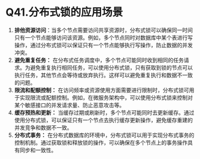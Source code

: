 # Q41.分布式锁的应用场景

1. **排他资源访问**：当多个节点需要访问共享资源时，分布式锁可以确保同一时间只有一个节点能够访问该资源。例如，多个节点同时对数据库中某个表进行写操作，通过分布式锁可以保证只有一个节点能够执行写操作，防止数据的并发冲突。
2. **避免重复任务：** 在分布式任务调度中，多个节点可能同时收到相同的任务请求。为避免重复执行相同任务，可以使用分布式锁，只有获取到锁的节点可以执行任务，其他节点会等待或放弃执行。这样可以避免重复执行和数据不一致的问题。
3. **限流和配额控制：** 在访问频率或资源使用方面需要进行限制时，分布式锁可用于实现限流或配额控制。例如，在微服务架构中，可以使用分布式锁来控制对某个敏感接口的并发请求量、防止恶意攻击等。
4. **缓存预热和更新：** 当缓存过期或刷新时，多个节点可能同时去更新缓存。通过使用分布式锁，可以保证只有一个节点去执行缓存更新操作，避免缓存重建的并发竞争和数据不一致。
5. **分布式事务：** 在分布式数据库的环境中，分布式锁可以用于实现分布式事务的控制机制。通过获取锁和释放锁的操作，可以确保在多个节点上的事务操作具有同步和一致性。